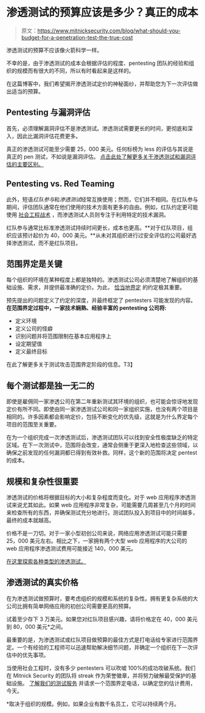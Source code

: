 # 渗透测试的预算应该是多少？真正的成本

> 原文：<https://www.mitnicksecurity.com/blog/what-should-you-budget-for-a-penetration-test-the-true-cost>

渗透测试的预算不应该像火箭科学一样。

不幸的是，由于渗透测试的成本会根据评估的程度、pentesting 团队的经验和组织的规模而有很大的不同，所以有时看起来是这样的。

在这篇博客中，我们希望揭开渗透测试定价的神秘面纱，并帮助您为下一次评估做出适当的预算。

## Pentesting 与漏洞评估

首先，必须理解漏洞评估不是渗透测试。渗透测试需要更长的时间，更彻底和深入，因此比漏洞评估花费更多。

真正的渗透测试可能至少需要 25，000 美元。任何标榜为 less 的评估与其说是真正的 pen 测试，不如说是漏洞评估。 [点击此处了解更多关于渗透测试和漏洞评估的主要区别。](https://www.mitnicksecurity.com/blog/penetration-testing-vs-vulnerability-assessments)

## Pentesting vs. Red Teaming

此外，短语*红队参与*和*渗透测试*经常互换使用；然而，它们并不相同。在红队参与期间，评估团队通常在他们使用的技术方面有更多的自由。例如，红队约定更可能使用 [社会工程战术](https://www.mitnicksecurity.com/blog/social-engineering-attacks) ，而渗透测试人员则专注于利用特定的技术漏洞。

红队参与通常比标准渗透测试持续时间更长，成本也更高。**对于红队项目，组织应该预计起价为 40，000 美元。**从未对其组织进行过安全评估的公司最好选择渗透测试，而不是红队项目。

## 范围界定是关键

每个组织的环境在某种程度上都是独特的。渗透测试公司必须清楚地了解组织的基础设施、需求，并提供最准确的定价。为此， [恰当地界定](https://www.mitnicksecurity.com/blog/the-4-phases-of-penetration-testing) 的约定极其重要。

预先提出的问题定义了约定的深度，并最终框定了 pentesters 可能发现的内容。**在范围界定过程中，一家技术娴熟、经验丰富的 pentesting 公司将:**

*   定义环境
*   定义公司的怪癖
*   识别问题并将范围限制在基本应用程序上
*   设定期望值
*   定义最终目标

在此了解更多关于测试攻击范围界定阶段的信息。T3】

## 每个测试都是独一无二的

即使是雇佣同一家渗透公司在第二年重新测试其环境的组织，也可能会惊讶地发现定价有所不同。即使由同一家渗透测试公司和同一家组织实施，也没有两个项目是相同的。许多因素都会影响定价，包括不断变化的优先级，这就是为什么界定每个项目的范围至关重要。

在为一个组织完成一次渗透测试后，渗透测试团队可以找到安全性极度缺乏的特定区域。在下一次测试中，范围将会改变，通常会侧重于更深入地检查这些领域，以确保之前发现的任何漏洞都已得到有效补救。同样，这个新的范围将决定 pentest 的成本。

## 规模和复杂性很重要

渗透测试的价格将根据目标的大小和复杂程度而变化。对于 web 应用程序渗透测试来说尤其如此。如果 web 应用程序非常复杂，可能需要几周甚至几个月的时间来检查所有的东西，并确保测试充分地进行。测试团队投入到项目中的时间越多，最终的成本就越高。

价格不是一刀切。对于一家小型初创公司来说，网络应用渗透测试可能只需要 25，000 美元左右。相比之下，一家拥有两个大型 web 应用程序的大公司的 web 应用程序渗透测试费用可能接近 140，000 美元。

[在这里探索各种类型的渗透测试。](https://www.mitnicksecurity.com/blog/understanding-the-6-main-types-of-penetration-testing)

## 渗透测试的真实价格

在为渗透测试做预算时，要考虑组织的规模和系统的复杂性。拥有更复杂系统的大公司比拥有简单网络应用的初创公司需要更高的预算。

试着至少存下 3 万美元。如果您对红队项目感兴趣，请将价格定在 40，000 美元到 80，000 美元*之间。

最重要的是，为渗透测试或红队项目做预算的最佳方式是打电话给专家进行范围界定。一个有经验的工程师可以迅速帮助解决细节问题，并确定一个组织在下一次评估中的优先事项。

当使用社会工程时，没有多少 pentesters 可以吹嘘 100%的成功攻破系统。我们在 Mitnick Security 的团队将 streak 作为荣誉徽章，并将努力破解最受保护的基础设施。 [了解我们的测试服务](https://www.mitnicksecurity.com/penetration-testing) 并请求一个范围界定电话，以确定您的估计费用，今天。

*取决于组织的规模。例如，如果企业有数千名员工，它可以持续两个月。